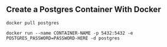 ## Create a Postgres Container With Docker

`docker pull postgres`
    

`docker run --name CONTAINER-NAME -p 5432:5432 -e POSTGRES_PASSWORD=PASSWORD-HERE -d postgres`



  


